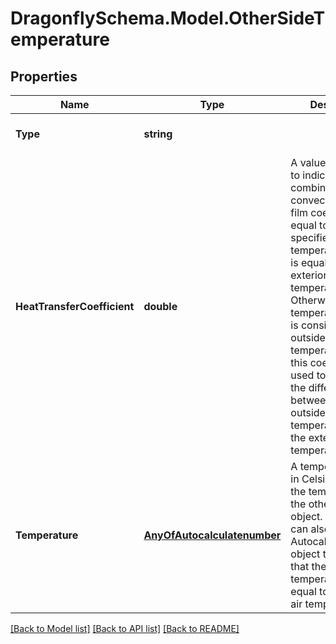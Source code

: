 
# DragonflySchema.Model.OtherSideTemperature

## Properties

Name | Type | Description | Notes
------------ | ------------- | ------------- | -------------
**Type** | **string** |  | [optional] [readonly] [default to "OtherSideTemperature"]
**HeatTransferCoefficient** | **double** | A value in W/m2-K to indicate the combined convective/radiative film coefficient. If equal to 0, then the specified temperature above is equal to the exterior surface temperature. Otherwise, the temperature above is considered the outside air temperature and this coefficient is used to determine the difference between this outside air temperature and the exterior surface temperature. | [optional] [default to 0D]
**Temperature** | [**AnyOfAutocalculatenumber**](AnyOfAutocalculatenumber.md) | A temperature value in Celsius to note the temperature on the other side of the object. This input can also be an Autocalculate object to signify that the temperature is equal to the outdoor air temperature. | [optional] 

[[Back to Model list]](../README.md#documentation-for-models)
[[Back to API list]](../README.md#documentation-for-api-endpoints)
[[Back to README]](../README.md)

